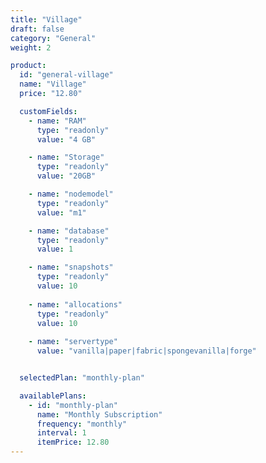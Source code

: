 ```yaml
---
title: "Village"
draft: false
category: "General"
weight: 2

product:
  id: "general-village"
  name: "Village"
  price: "12.80"

  customFields:
    - name: "RAM"
      type: "readonly"
      value: "4 GB"

    - name: "Storage"
      type: "readonly"
      value: "20GB"

    - name: "nodemodel"
      type: "readonly"
      value: "m1"

    - name: "database"
      type: "readonly"
      value: 1

    - name: "snapshots"
      type: "readonly"
      value: 10
      
    - name: "allocations"
      type: "readonly"
      value: 10
      
    - name: "servertype"
      value: "vanilla|paper|fabric|spongevanilla|forge"


  selectedPlan: "monthly-plan"

  availablePlans:
    - id: "monthly-plan"
      name: "Monthly Subscription"
      frequency: "monthly"
      interval: 1
      itemPrice: 12.80
---
```

